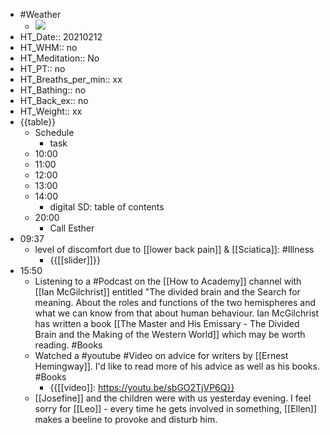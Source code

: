 - #Weather
    - ![](https://firebasestorage.googleapis.com/v0/b/firescript-577a2.appspot.com/o/imgs%2Fapp%2FDavidsroam%2FaA9zGMOh0y.png?alt=media&token=845f440b-7ac4-4e85-8f9f-72737a7d0283)
- HT_Date:: 20210212
- HT_WHM:: no 
- HT_Meditation:: No 
- HT_PT:: no
- HT_Breaths_per_min:: xx 
- HT_Bathing:: no 
- HT_Back_ex:: no
- HT_Weight:: xx
- {{table}} 
    - Schedule 
        - task
    - 10:00 
    - 11:00 
    - 12:00
    - 13:00
    - 14:00
        - digital SD: table of contents 
    - 20:00
        - Call Esther
- 09:37
    - level of discomfort due to [[lower back pain]] & [[Sciatica]]: #Illness
        - {{[[slider]]}}
- 15:50
    - Listening to a #Podcast on the  [[How to Academy]] channel with [[Ian McGilchrist]] entitled "The divided brain and the Search for meaning. About the roles and functions of the two hemispheres and what we can know from that about human behaviour. Ian McGilchrist has written a book [[The Master and His Emissary - The Divided Brain and the Making of the Western World]] which may be worth reading. #Books
    - Watched a #youtube #Video on advice for writers by [[Ernest Hemingway]]. I'd like to read more of his advice as well as his books. #Books
        - {{[[video]]: https://youtu.be/sbGO2TjVP6Q}}
    - [[Josefine]] and the children were with us yesterday evening. I feel sorry for [[Leo]] - every time he gets involved in something, [[Ellen]] makes a beeline to provoke and disturb him.
